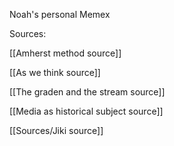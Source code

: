 Noah's personal Memex

Sources:

[[Amherst method source]]

[[As we think source]] 

[[The graden and the stream source]] 

[[Media as historical subject source]] 

[[Sources/Jiki source]] 
